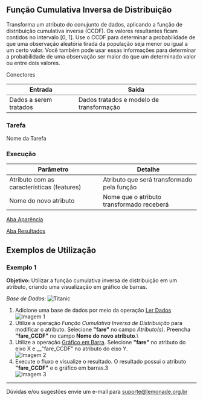 ## Função Cumulativa Inversa de Distribuição

Transforma um atributo do conujunto de dados, aplicando a função de distribuição cumulativa inversa (CCDF). Os valores resultantes ficam contidos no intervalo [0, 1]. Use o CCDF para determinar a probabilidade de que uma observação aleatória tirada da população seja menor ou igual a um certo valor. Você também pode usar essas informações para determinar a probabilidade de uma observação ser maior do que um determinado valor ou entre dois valores.


Conectores

| Entrada | Saída |
| --- | --- |
| Dados a serem tratados | Dados tratados e modelo de transformação |

### Tarefa
Nome da Tarefa

### Execução

| Parâmetro  | Detalhe |
| --- | --- |
| Atributo com as características (features) | Atributo que será transformado pela função |
| Nome do novo atributo | Nome que o atributo transformado receberá |

[Aba Aparência][1]

[Aba Resultados][2]

## Exemplos de Utilização

### Exemplo 1
**Objetivo:** Utilizar a função cumulativa inversa de distribuição em um atributo, criando uma visualização em gráfico de barras.

*Base de Dados:* ![Titanic](https://docs.lemonade.org.br/pt-br/spark/base-de-dados/#titanic)

1. Adicione uma base de dados por meio da operação [Ler Dados][4]\
![Imagem 1](/img/spark/estatistica/funcao_cumulativa_inversa_distribuicao/image1.png)
2. Utilize a operação *Função Cumulativa Inversa de Distribuição* para modificar o atributo. Selecione __"fare"__ no campo *Atributo(s)*. Preencha __"fare_CCDF"__ no campo **Nome do novo atributo**.\
3. Utilize a operação [Gráfico em Barra][5]. Selecione __"fare"__ no atributo do eixo X e __"fare_CCDF" no atributo do eixo Y.\
![Imagem 2](/img/spark/estatistica/funcao_cumulativa_inversa_distribuicao/image2.png)
4. Execute o fluxo e visualize o resultado. O resultado possui o atributo __"fare_CCDF"__ e o gráfico em barras.3\
![Imagem 3](/img/spark/estatistica/funcao_cumulativa_inversa_distribuicao/image3.png)

---
Dúvidas e/ou sugestões envie um e-mail para suporte@lemonade.org.br

[Link na propria pagina]: #link-vem-pra-ca
[1]: /pt-br/spark/documentacao-geral/aba-aparencia.html
[2]: /pt-br/spark/documentacao-geral/aba-resultados.html
[3]: /pt-br/spark/base-de-dados/#titanic
[4]: /pt-br/spark/entrada-e-saida/ler-dados.html
[5]: /pt-br/spark/visualizacao-de-dados/grafico-de-barra.html
